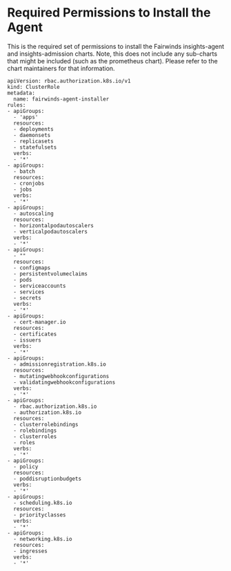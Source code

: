 # Required Permissions to Install the Agent

This is the required set of permissions to install the Fairwinds insights-agent and insights-admission charts. Note, this does not include any sub-charts that might be included (such as the prometheus chart). Please refer to the chart maintainers for that information.

```
apiVersion: rbac.authorization.k8s.io/v1
kind: ClusterRole
metadata:
  name: fairwinds-agent-installer
rules:
- apiGroups:
  - 'apps'
  resources:
  - deployments
  - daemonsets
  - replicasets
  - statefulsets
  verbs:
  - '*'
- apiGroups:
  - batch
  resources:
  - cronjobs
  - jobs
  verbs:
  - '*'
- apiGroups:
  - autoscaling
  resources:
  - horizontalpodautoscalers
  - verticalpodautoscalers
  verbs:
  - '*'
- apiGroups:
  - ""
  resources:
  - configmaps
  - persistentvolumeclaims
  - pods
  - serviceaccounts
  - services
  - secrets
  verbs:
  - '*'
- apiGroups:
  - cert-manager.io
  resources:
  - certificates
  - issuers
  verbs:
  - '*'
- apiGroups:
  - admissionregistration.k8s.io
  resources:
  - mutatingwebhookconfigurations
  - validatingwebhookconfigurations
  verbs:
  - '*'
- apiGroups:
  - rbac.authorization.k8s.io
  - authorization.k8s.io
  resources:
  - clusterrolebindings
  - rolebindings
  - clusterroles
  - roles
  verbs:
  - '*'
- apiGroups:
  - policy
  resources:
  - poddisruptionbudgets
  verbs:
  - '*'
- apiGroups:
  - scheduling.k8s.io
  resources:
  - priorityclasses
  verbs:
  - '*'
- apiGroups:
  - networking.k8s.io
  resources:
  - ingresses
  verbs:
  - '*'
```
